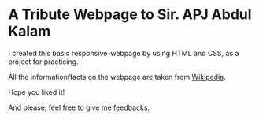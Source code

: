 # A Tribute Webpage to Sir. APJ Abdul Kalam

I created this basic responsive-webpage by using HTML and CSS, as a project for practicing.

All the information/facts on the webpage are taken from [Wikipedia](https://en.wikipedia.org/wiki/A._P._J._Abdul_Kalam).

Hope you liked it!

And please, feel free to give me feedbacks.